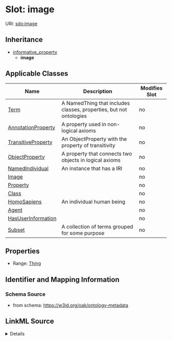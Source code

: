 

# Slot: image

URI: [sdo:image](http://schema.org/image)




## Inheritance

* [informative_property](informative_property.md)
    * **image**






## Applicable Classes

| Name | Description | Modifies Slot |
| --- | --- | --- |
| [Term](Term.md) | A NamedThing that includes classes, properties, but not ontologies |  no  |
| [AnnotationProperty](AnnotationProperty.md) | A property used in non-logical axioms |  no  |
| [TransitiveProperty](TransitiveProperty.md) | An ObjectProperty with the property of transitivity |  no  |
| [ObjectProperty](ObjectProperty.md) | A property that connects two objects in logical axioms |  no  |
| [NamedIndividual](NamedIndividual.md) | An instance that has a IRI |  no  |
| [Image](Image.md) |  |  no  |
| [Property](Property.md) |  |  no  |
| [Class](Class.md) |  |  no  |
| [HomoSapiens](HomoSapiens.md) | An individual human being |  no  |
| [Agent](Agent.md) |  |  no  |
| [HasUserInformation](HasUserInformation.md) |  |  no  |
| [Subset](Subset.md) | A collection of terms grouped for some purpose |  no  |







## Properties

* Range: [Thing](Thing.md)





## Identifier and Mapping Information







### Schema Source


* from schema: https://w3id.org/oak/ontology-metadata




## LinkML Source

<details>
```yaml
name: image
from_schema: https://w3id.org/oak/ontology-metadata
rank: 1000
is_a: informative_property
slot_uri: sdo:image
alias: image
domain_of:
- HasUserInformation
range: Thing

```
</details>